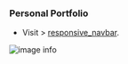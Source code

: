 ### Personal Portfolio

- Visit > [responsive_navbar](https://ugurkarakurt.github.io/Frontend-Challanges/responsive_navbar/).

![image info](screenshot.png)
